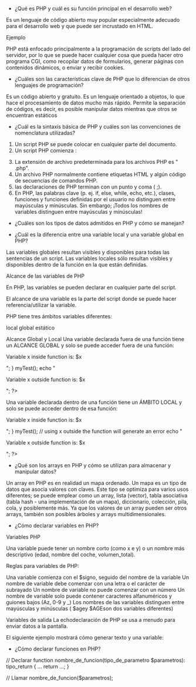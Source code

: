 - ¿Qué es PHP y cuál es su función principal en el desarrollo web? 

Es un lenguaje de código abierto muy popular especialmente adecuado para el desarrollo web y 
que puede ser incrustado en HTML.

Ejemplo

<!DOCTYPE html>
<html>
<head>
<title>Ejemplo</title>
</head>
<body>

<?php
            echo "¡Hola, soy un script de PHP!";
        ?>

</body>
</html>

PHP está enfocado principalmente a la programación de scripts del lado del servidor, por lo que se puede hacer cualquier cosa que pueda hacer otro programa CGI, como recopilar datos de formularios, generar páginas con contenidos dinámicos, o enviar y recibir cookies.

- ¿Cuáles son las características clave de PHP que lo diferencian de otros lenguajes de
programación?

 Es un código abierto y gratuito. Es un lenguaje orientado a objetos, lo que hace el procesamiento de datos mucho más rápido. Permite la separación de códigos, es decir, es posible manipular datos mientras que otros se encuentran estáticos

 - ¿Cuál es la sintaxis básica de PHP y cuáles son las convenciones de nomenclatura utilizadas?

 1. Un script PHP se puede colocar en cualquier parte del documento.
 2. Un script PHP comienza <?phpy termina con ?>:

<?php
// PHP code goes here
?>
3. La extensión de archivo predeterminada para los archivos PHP es " .php".
4. Un archivo PHP normalmente contiene etiquetas HTML y algún código de secuencias de comandos PHP.
5. las declaraciones de PHP terminan con un punto y coma ( ;).
6. En PHP, las palabras clave (p. ej. if, else, while, echo, etc.), clases, funciones y funciones definidas por el usuario no distinguen entre mayúsculas y minúsculas. Sin embargo; ¡Todos los nombres de variables distinguen entre mayúsculas y minúsculas!

- ¿Cuáles son los tipos de datos admitidos en PHP y cómo se manejan?



- ¿Cuál es la diferencia entre una variable local y una variable global en PHP?

Las variables globales resultan visibles y disponibles para todas las sentencias de un script. Las variables locales sólo resultan visibles y disponibles dentro de la función en la que están definidas.

Alcance de las variables de PHP

En PHP, las variables se pueden declarar en cualquier parte del script.

El alcance de una variable es la parte del script donde se puede hacer referencia/utilizar la variable.

PHP tiene tres ámbitos variables diferentes:

local
global
estático

Alcance Global y Local
Una variable declarada fuera de una función tiene un ALCANCE GLOBAL y solo se puede acceder fuera de una función:

<?php
$x = 5; // global scope

function myTest() {
  // using x inside this function will generate an error
  echo "<p>Variable x inside function is: $x</p>";
}
myTest();

echo "<p>Variable x outside function is: $x</p>";
?>

Una variable declarada dentro de una función tiene un ÁMBITO LOCAL y solo se puede acceder dentro de esa función:

<?php
function myTest() {
  $x = 5; // local scope
  echo "<p>Variable x inside function is: $x</p>";
}
myTest();

// using x outside the function will generate an error
echo "<p>Variable x outside function is: $x</p>";
?>


- ¿Qué son los arrays en PHP y cómo se utilizan para almacenar y manipular datos?

Un array en PHP es en realidad un mapa ordenado. Un mapa es un tipo de datos que asocia valores con claves. Este tipo se optimiza para varios usos diferentes; se puede emplear como un array, lista (vector), tabla asociativa (tabla hash - una implementación de un mapa), diccionario, colección, pila, cola, y posiblemente más. Ya que los valores de un array pueden ser otros arrays, también son posibles árboles y arrays multidimensionales.

- ¿Cómo declarar variables en PHP?

Variables PHP

Una variable puede tener un nombre corto (como x e y) o un nombre más descriptivo (edad, nombre del coche, volumen_total).

Reglas para variables de PHP:

Una variable comienza con el $signo, seguido del nombre de la variable
Un nombre de variable debe comenzar con una letra o el carácter de subrayado
Un nombre de variable no puede comenzar con un número
Un nombre de variable solo puede contener caracteres alfanuméricos y guiones bajos (Az, 0-9 y _)
Los nombres de las variables distinguen entre mayúsculas y minúsculas ( $agey $AGEson dos variables diferentes)

Variables de salida
La echodeclaración de PHP se usa a menudo para enviar datos a la pantalla.

El siguiente ejemplo mostrará cómo generar texto y una variable:

<?php
$txt = "W3Schools.com";
echo "I love $txt!";
?>

- ¿Cómo declarar funciones en PHP?

// Declarar
function nombre_de_funcion(tipo_de_parametro $parametros): tipo_return
{
    ...
    return ...;
}

// Llamar
nombre_de_funcion($parametros);
